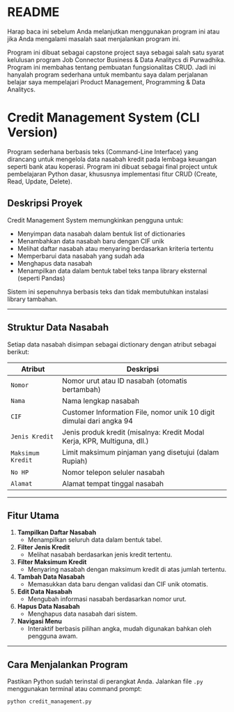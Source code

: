 # README
Harap baca ini sebelum Anda melanjutkan menggunakan program ini atau jika Anda mengalami masalah saat menjalankan program ini.

Program ini dibuat sebagai capstone project saya sebagai salah satu syarat kelulusan program Job Connector Business & Data Analitycs di Purwadhika. Program ini membahas tentang pembuatan fungsionalitas CRUD. Jadi ini hanyalah program sederhana untuk membantu saya dalam perjalanan belajar saya mempelajari Product Management, Programming & Data Analitycs.

# Credit Management System (CLI Version)

Program sederhana berbasis teks (Command-Line Interface) yang dirancang untuk mengelola data nasabah kredit pada lembaga keuangan seperti bank atau koperasi. Program ini dibuat sebagai final project untuk pembelajaran Python dasar, khususnya implementasi fitur CRUD (Create, Read, Update, Delete).

## Deskripsi Proyek

Credit Management System memungkinkan pengguna untuk:
- Menyimpan data nasabah dalam bentuk list of dictionaries
- Menambahkan data nasabah baru dengan CIF unik
- Melihat daftar nasabah atau menyaring berdasarkan kriteria tertentu
- Memperbarui data nasabah yang sudah ada
- Menghapus data nasabah
- Menampilkan data dalam bentuk tabel teks tanpa library eksternal (seperti Pandas)

Sistem ini sepenuhnya berbasis teks dan tidak membutuhkan instalasi library tambahan.

---

## Struktur Data Nasabah

Setiap data nasabah disimpan sebagai dictionary dengan atribut sebagai berikut:

| Atribut            | Deskripsi                                                                 |
|--------------------|---------------------------------------------------------------------------|
| `Nomor`            | Nomor urut atau ID nasabah (otomatis bertambah)                          |
| `Nama`             | Nama lengkap nasabah                                                      |
| `CIF`              | Customer Information File, nomor unik 10 digit dimulai dari angka 94      |
| `Jenis Kredit`     | Jenis produk kredit (misalnya: Kredit Modal Kerja, KPR, Multiguna, dll.)  |
| `Maksimum Kredit`  | Limit maksimum pinjaman yang disetujui (dalam Rupiah)                     |
| `No HP`            | Nomor telepon seluler nasabah                                             |
| `Alamat`           | Alamat tempat tinggal nasabah                                             |

---

## Fitur Utama

1. **Tampilkan Daftar Nasabah**
   - Menampilkan seluruh data dalam bentuk tabel.
2. **Filter Jenis Kredit**
   - Melihat nasabah berdasarkan jenis kredit tertentu.
3. **Filter Maksimum Kredit**
   - Menyaring nasabah dengan maksimum kredit di atas jumlah tertentu.
4. **Tambah Data Nasabah**
   - Memasukkan data baru dengan validasi dan CIF unik otomatis.
5. **Edit Data Nasabah**
   - Mengubah informasi nasabah berdasarkan nomor urut.
6. **Hapus Data Nasabah**
   - Menghapus data nasabah dari sistem.
7. **Navigasi Menu**
   - Interaktif berbasis pilihan angka, mudah digunakan bahkan oleh pengguna awam.

---

## Cara Menjalankan Program

Pastikan Python sudah terinstal di perangkat Anda. Jalankan file `.py` menggunakan terminal atau command prompt:

```bash
python credit_management.py

